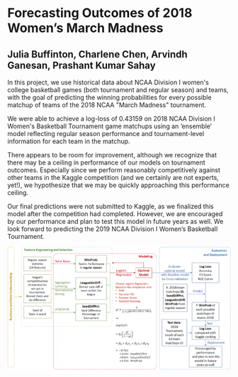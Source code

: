 # Forecasting Outcomes of 2018 Women’s March Madness
## Julia Buffinton, Charlene Chen, Arvindh Ganesan,  Prashant Kumar Sahay

In this project, we use historical data about NCAA Division I women's college basketball games (both tournament and regular season) and teams, with the goal of predicting the winning probabilities for every possible matchup of teams of the 2018 NCAA "March Madness" tournament.  

We were able to achieve a log-loss of 0.43159 on 2018 NCAA Division I Women's Basketball Tournament game matchups using an ‘ensemble’ model reflecting regular season performance and tournament-level information for each team in the matchup.

There appears to be room for improvement, although we recognize that there may be a ceiling in performance of our models on tournament outcomes. Especially since we perform reasonably competitively against other teams in the Kaggle competition (and we certainly are not experts, yet!), we hypothesize that we may be quickly approaching this performance ceiling.

Our final predictions were not submitted to Kaggle, as we finalized this model after the competition had completed. However, we are encouraged by our performance and plan to test this model in future years as well. We look forward to predicting the 2019 NCAA Division I Women’s Basketball Tournament. 

[![Presentation](https://github.com/CongyingChen/Data-Science-Portfolio/blob/master/Machine_Learning/code/Logic-picture.png)](https://github.com/CongyingChen/Data-Science-Portfolio/blob/master/Machine_Learning/ML_Presentation.pdf)
